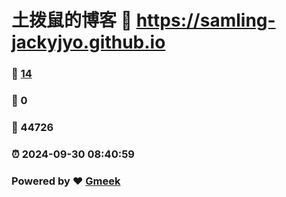 # 土拨鼠的博客 :link: https://samling-jackyjyo.github.io 
### :page_facing_up: [14](https://samling-jackyjyo.github.io/tag.html) 
### :speech_balloon: 0 
### :hibiscus: 44726 
### :alarm_clock: 2024-09-30 08:40:59 
### Powered by :heart: [Gmeek](https://github.com/Meekdai/Gmeek)
